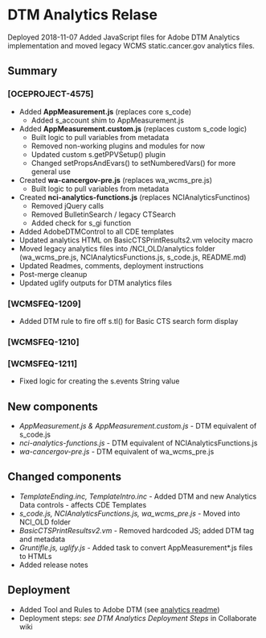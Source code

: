 # DTM Analytics Relase
Deployed 2018-11-07
Added JavaScript files for Adobe DTM Analytics implementation and moved legacy WCMS static.cancer.gov analytics files.

## Summary
### [OCEPROJECT-4575]
- Added **AppMeasurement.js** (replaces core s_code)
  - Added s_account shim to AppMeasurement.js
- Added **AppMeasurement.custom.js** (replaces custom s_code logic)
  - Built logic to pull variables from metadata
  - Removed non-working plugins and modules for now
  - Updated custom s.getPPVSetup() plugin
  - Changed setPropsAndEvars() to setNumberedVars() for more general use
- Created **wa-cancergov-pre.js** (replaces wa_wcms_pre.js) 
  - Built logic to pull variables from metadata
- Created **nci-analytics-functions.js** (replaces NCIAnalyticsFunctinos) 
  - Removed jQuery calls
  - Removed BulletinSearch / legacy CTSearch
  - Added check for s_gi function
- Added AdobeDTMControl to all CDE templates
- Updated analytics HTML on BasicCTSPrintResults2.vm velocity macro
- Moved legacy analytics files into /NCI_OLD/analytics folder (wa_wcms_pre.js, NCIAnalyticsFunctions.js, s_code.js, README.md)
- Updated Readmes, comments, deployment instructions
- Post-merge cleanup
- Updated uglify outputs for DTM analytics files

### [WCMSFEQ-1209]
- Added DTM rule to fire off s.tl() for Basic CTS search form display

### [WCMSFEQ-1210]
### [WCMSFEQ-1211]
- Fixed logic for creating the s.events String value

## New components
- *AppMeasurement.js & AppMeasurement.custom.js* - DTM equivalent of s_code.js
- *nci-analytics-functions.js* - DTM equivalent of NCIAnalyticsFunctions.js
- *wa-cancergov-pre.js* - DTM equivalent of wa_wcms_pre.js

## Changed components
- *TemplateEnding.inc, TemplateIntro.inc* - Added DTM and new Analytics Data controls - affects CDE Templates 
- *s_code.js, NCIAnalyticsFunctions.js, wa_wcms_pre.js* - Moved into NCI_OLD folder
- *BasicCTSPrintResultsv2.vm* - Removed hardcoded JS; added DTM tag and metadata
- *Gruntifle.js, uglify.js* - Added task to convert AppMeasurement*.js files to HTMLs 
- Added release notes

## Deployment
- Added Tool and Rules to Adobe DTM (see [analytics readme](CancerGov/_src/Scripts/NCI/analytics/README.md))
- Deployment steps: _see DTM Analytics Deployment Steps_ in Collaborate wiki
